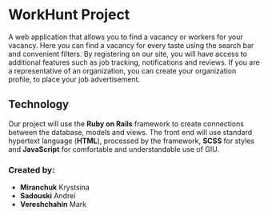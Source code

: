 # WorkHunt Project
A web application that allows you to find a vacancy or workers for your vacancy.
Here you can find a vacancy for every taste using the search bar and convenient filters. By registering on our site, you will have access to additional features such as job tracking, notifications and reviews. If you are a representative of an organization, you can create your organization profile, to place your job advertisement.

## Technology
Our project will use the **Ruby on Rails** framework to create connections between the database, models and views. The front end will use standard hypertext language (**HTML**), processed by the framework, **SCSS** for styles and **JavaScript** for comfortable and understandable use of GIU.

### Created by:
- **Miranchuk** Krystsina
- **Sadouski** Andrei
- **Vereshchahin** Mark
